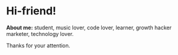 # Hi-friend! 

<b> About me:</b> student, music lover, code lover, learner, growth hacker marketer, technology lover. 

Thanks for your attention. 

